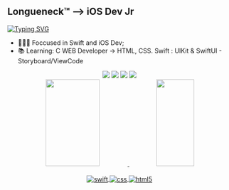 ## Longueneck™ --> iOS Dev Jr


[![Typing SVG](https://readme-typing-svg.herokuapp.com/?color=FAFAD2&size=35&center=true&vCenter=true&width=1000&lines=Hello+world;Welcome;i'm+Kevin+Longue;Swift+Developer+by+Apple;BackFront+Acaddemy+Student)](https://git.io/typing-svg)

- 👩🏻‍💻 Foccused in Swift and iOS Dev;
- 📚 Learning:
        C
        WEB Developer -> HTML, CSS.
        Swift : UIKit & SwiftUI - Storyboard/ViewCode 

<div align="center">   
  <a href="https://instagram.com/kevinlongue" target="_blank"><img src="https://img.shields.io/badge/-Instagram-%23E4405F?style=for-the-badge&logo=instagram&logoColor=white" target="_blank"></a>
 <a href="https://discord.gg/xpXu6hz4" target="_blank"><img src="https://img.shields.io/badge/Discord-7289DA?style=for-the-badge&logo=discord&logoColor=white" target="_blank"></a> 
  <a href = "mailto:longueneck.dev@gmail.com"><img src="https://img.shields.io/badge/-Gmail-%23333?style=for-the-badge&logo=gmail&logoColor=white" target="_blank"></a>
  <a href="https://www.linkedin.com/in/kevinlongue-45875016a" target="_blank"><img src="https://img.shields.io/badge/-LinkedIn-%230077B5?style=for-the-badge&logo=linkedin&logoColor=white" target="_blank"></a> 
</div>
 
<div align=center">
<div align="center">
  <a href="https://github.com/longueneck">
  <img width="49%" height="195px" src="https://github-readme-stats.vercel.app/api?username=longueneck&show_icons=true&theme=dark&include_all_commits=true&count_private=true"/>
  <img  width="41%" height="195px" src="https://github-readme-stats.vercel.app/api/top-langs/?username=longueneck&layout=compact&langs_count=7&theme=dark"/>
  </div>  
  
   <br/>                                                                                                                                          
<div align="center">
<div align="center" style="display: inline_block">
  <img align="center" alt="swift" src="https://img.shields.io/badge/swift-E34F26?style=for-the-badge&logo=swift&logoColor=white" />
  <img align="center" alt="css" src="https://img.shields.io/badge/CSS3-1572B6?style=for-the-badge&logo=css3&logoColor=white" />
  <img align="center" alt="html5" src="https://img.shields.io/badge/HTML5-E34F26?style=for-the-badge&logo=html5&logoColor=white" />
  </div>
</div>
